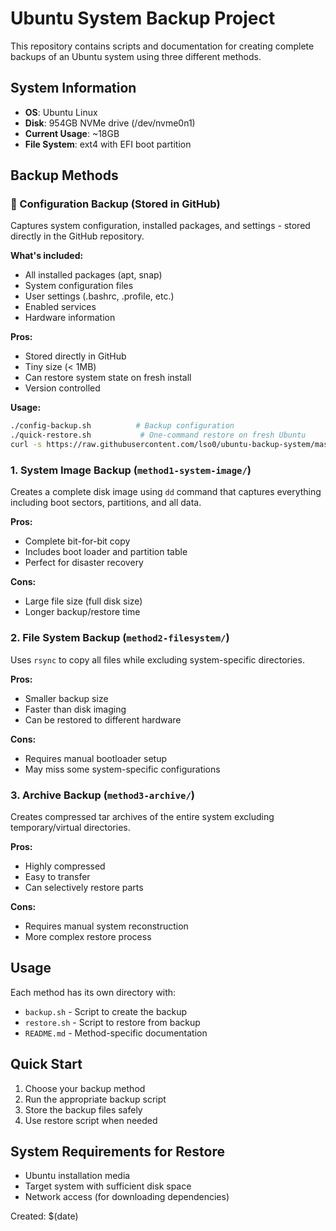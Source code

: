 # Ubuntu System Backup Project

This repository contains scripts and documentation for creating complete backups of an Ubuntu system using three different methods.

## System Information
- **OS**: Ubuntu Linux
- **Disk**: 954GB NVMe drive (/dev/nvme0n1)
- **Current Usage**: ~18GB
- **File System**: ext4 with EFI boot partition

## Backup Methods

### 🔧 Configuration Backup (Stored in GitHub)
Captures system configuration, installed packages, and settings - stored directly in the GitHub repository.

**What's included:**
- All installed packages (apt, snap)
- System configuration files
- User settings (.bashrc, .profile, etc.)
- Enabled services
- Hardware information

**Pros:**
- Stored directly in GitHub
- Tiny size (< 1MB)
- Can restore system state on fresh install
- Version controlled

**Usage:**
```bash
./config-backup.sh          # Backup configuration
./quick-restore.sh           # One-command restore on fresh Ubuntu
curl -s https://raw.githubusercontent.com/lso0/ubuntu-backup-system/master/quick-restore.sh | bash
```

### 1. System Image Backup (`method1-system-image/`)
Creates a complete disk image using `dd` command that captures everything including boot sectors, partitions, and all data.

**Pros:**
- Complete bit-for-bit copy
- Includes boot loader and partition table
- Perfect for disaster recovery

**Cons:**
- Large file size (full disk size)
- Longer backup/restore time

### 2. File System Backup (`method2-filesystem/`)
Uses `rsync` to copy all files while excluding system-specific directories.

**Pros:**
- Smaller backup size
- Faster than disk imaging
- Can be restored to different hardware

**Cons:**
- Requires manual bootloader setup
- May miss some system-specific configurations

### 3. Archive Backup (`method3-archive/`)
Creates compressed tar archives of the entire system excluding temporary/virtual directories.

**Pros:**
- Highly compressed
- Easy to transfer
- Can selectively restore parts

**Cons:**
- Requires manual system reconstruction
- More complex restore process

## Usage

Each method has its own directory with:
- `backup.sh` - Script to create the backup
- `restore.sh` - Script to restore from backup
- `README.md` - Method-specific documentation

## Quick Start

1. Choose your backup method
2. Run the appropriate backup script
3. Store the backup files safely
4. Use restore script when needed

## System Requirements for Restore

- Ubuntu installation media
- Target system with sufficient disk space
- Network access (for downloading dependencies)

Created: $(date)


